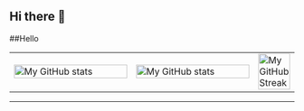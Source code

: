 ## Hi there 👋

<table>
  <tr>
      <p width="100%">
      ##Hello
      </row>
  </tr>
  <tr>
    <td width="50%">
       <img src="https://github-readme-stats.vercel.app/api/top-langs/?username=LordCat&theme=radical" alt="My GitHub stats" width="100%">
    </td>
    <td width="50%>
      <img src="https://github-readme-activity-graph.vercel.app/graph?username=LordCattheme=radical" alt="my github metrics
    </td>
  </tr>
</table>
---

<table>
  <tr>
    <td width="50%">
      <img src="https://github-readme-stats.vercel.app/api?username=LordCat&show_icons=true&theme=radical" alt="My GitHub stats" width="100%">
    </td>
    <td width="50%">
      <img src="https://github-readme-streak-stats.herokuapp.com/?user=LordCat&theme=radical" alt="My GitHub Streak" width="100%">
    </td>
  </tr>
</table>

---
